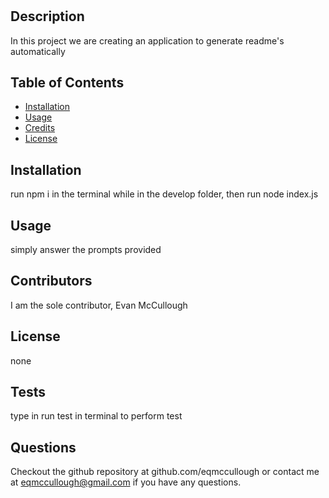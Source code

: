 # <Readme-generator>

## Description

In this project we are creating an application to generate readme's automatically

## Table of Contents

- [Installation](#installation)
- [Usage](#usage)
- [Credits](#credits)
- [License](#license)

## Installation

run npm i in the terminal while in the develop folder, then run node index.js

## Usage

simply answer the prompts provided

## Contributors

I am the sole contributor, Evan McCullough

## License

none

## Tests

type in run test in terminal to perform test

## Questions

Checkout the github repository at github.com/eqmccullough or contact me at eqmccullough@gmail.com if you have any questions.
